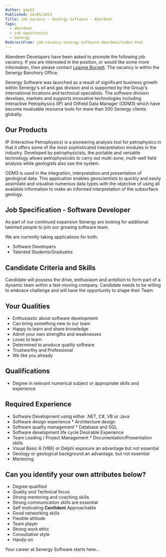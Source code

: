 ```yaml
---
Author: gep13
Published: 14/05/2013
Title: Job Vacancy - Senergy Software - Aberdeen
Tags:
  - aberdeen
  - job opportunity
  - senergy
RedirectFrom: job-vacancy-senergy-software-aberdeen/index.html
---
```


Aberdeen Developers have been asked to promote the following job vacancy. If you are interested in the position, or would like some more information, then please contact [Leanne Burnett](mailto:leanne.burnett@senergyworld.com ).  The vacancy is within the Senergy Banchory Office.

Senergy Software was launched as a result of significant business growth within Senergy's oil and gas division and is supported by the Group's international locations and technical specialists. The software division develops, markets and supports innovative technologies including Interactive Petrophysics (IP) and Oilfield Data Manager (ODM3) which have become invaluable resource tools for more than 500 Senergy clients globally.

## Our Products

IP (Interactive Petrophysics) is a pioneering analysis tool for petrophysics in that it offers some of the most sophisticated interpretation modules in the industry. Developed by petrophysicists, the portable and versatile technology allows petrophysicists to carry out multi-zone, multi-well field analysis while geologists also use the system.

ODM3 is used in the integration, interpretation and presentation of geological data. This application enables geoscientists to quickly and easily assimilate and visualise numerous data types with the objective of using all available information to make an informed interpretation of the subsurface geology.

## Job Specification - Software Developer

As part of our continued expansion Senergy are looking for additional talented people to join our growing software team.

We are currently taking applications for both:

* Software Developers
* Talented Students/Graduates

## Candidate Criteria and Skills

Candidate will possess the drive, enthusiasm and ambition to form part of a dynamic team within a fast-moving company. Candidate needs to be willing to embrace challenge and will have the opportunity to shape their Team.

## Your Qualities

* Enthusiastic about software development
* Can bring something new to our team
* Happy to learn and share knowledge
* Admit your own strengths and weaknesses
* Loves to learn
* Determined to produce quality software
* Trustworthy and Professional
* We like you already

## Qualifications

* Degree in relevant numerical subject or appropriate skills and experience

## Required Experience

* Software Development using either .NET, C#, VB or Java
* Software design experience * Architecture design
* Software quality management * Database and SQL
* Software development life cycle Desirable Experience
* Team Leading / Project Management * Documentation/Presentation skills
* Visual Basic 6 (VB6) or Delphi exposure an advantage but not essential
* Geology or geological background an advantage, but not essential
* Mentoring

## Can you identify your own attributes below?

* Degree qualified
* Quality and Technical focus
* Strong mentoring and coaching skills
* Strong communication skills are essential
* Self motivating **Confident** Approachable
* Good networking skills
* Flexible attitude
* Team player
* Strong work ethic
* Consultative style
* Hands-on

Your career at Senergy Software starts here...
